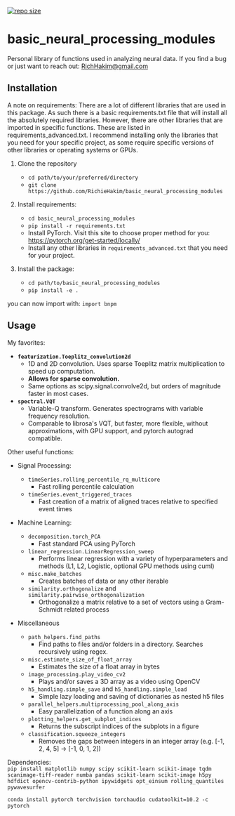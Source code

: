 [![repo size](https://github.com/RichieHakim/basic_neural_processing_modules)](https://github.com/RichieHakim/basic_neural_processing_modules/)

#  basic_neural_processing_modules 
Personal library of functions used in analyzing neural data.
If you find a bug or just want to reach out: RichHakim@gmail.com

## Installation 
A note on requirements: There are a lot of different libraries that are used in this package. As such there is a basic requirements.txt file that will install all the absolutely required libraries. However, there are other libraries that
are imported in specific functions. These are listed in requirements_advanced.txt. I recommend installing only the libraries that you need for your specific project, as some require specific versions of other libraries or operating systems or GPUs.

1. Clone the repository
    - `cd path/to/your/preferred/directory`
    - `git clone https://github.com/RichieHakim/basic_neural_processing_modules`

2. Install requirements:
    - `cd basic_neural_processing_modules`
    - `pip install -r requirements.txt`
    - Install PyTorch. Visit this site to choose proper method for you: https://pytorch.org/get-started/locally/
    - Install any other libraries in `requirements_advanced.txt` that you need for your project.

3. Install the package:
    - `cd path/to/basic_neural_processing_modules`
    - `pip install -e .`

you can now import with: `import bnpm`

## Usage 
My favorites:
- **`featurization.Toeplitz_convolution2d`**
    - 1D and 2D convolution. Uses sparse Toeplitz matrix multiplication to speed up computation.
    - **Allows for sparse convolution.**
    - Same options as scipy.signal.convolve2d, but orders of magnitude faster in most cases.
- **`spectral.VQT`**
    - Variable-Q transform. Generates spectrograms with variable frequency resolution.
    - Comparable to librosa's VQT, but faster, more flexible, without approximations, with GPU support, and pytorch autograd compatible.


Other useful functions:
- Signal Processing:
    - `timeSeries.rolling_percentile_rq_multicore`
        - Fast rolling percentile calculation
    -  `timeSeries.event_triggered_traces`
        - Fast creation of a matrix of aligned traces relative to specified event times

- Machine Learning:
    - `decomposition.torch_PCA`
        - Fast standard PCA using PyTorch
    - `linear_regression.LinearRegression_sweep`
        - Performs linear regression with a variety of hyperparameters and methods (L1, L2, Logistic, optional GPU methods using cuml)
    - `misc.make_batches`
        - Creates batches of data or any other iterable
    - `similarity.orthogonalize` and `similarity.pairwise_orthogonalization`
        - Orthogonalize a matrix relative to a set of vectors using a Gram-Schmidt related process

- Miscellaneous
    - `path_helpers.find_paths`
        - Find paths to files and/or folders in a directory. Searches recursively using regex.
    - `misc.estimate_size_of_float_array`
        - Estimates the size of a float array in bytes
    - `image_processing.play_video_cv2`
        - Plays and/or saves a 3D array as a video using OpenCV
    - `h5_handling.simple_save` and `h5_handling.simple_load`
        - Simple lazy loading and saving of dictionaries as nested h5 files
    - `parallel_helpers.multiprocessing_pool_along_axis`
        - Easy parallelization of a function along an axis
    - `plotting_helpers.get_subplot_indices`
        - Returns the subscript indices of the subplots in a figure
    - `classification.squeeze_integers`
        - Removes the gaps between integers in an integer array (e.g. [-1, 2, 4, 5] -> [-1, 0, 1, 2])

Dependencies: \
```pip install matplotlib numpy scipy scikit-learn scikit-image tqdm scanimage-tiff-reader numba pandas scikit-learn scikit-image h5py hdfdict opencv-contrib-python ipywidgets opt_einsum rolling_quantiles pywavesurfer```

```conda install pytorch torchvision torchaudio cudatoolkit=10.2 -c pytorch```